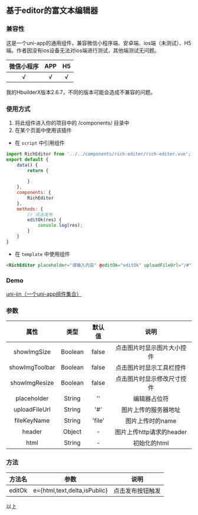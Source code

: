 ##  基于editor的富文本编辑器

### 兼容性

这是一个uni-app的通用组件，兼容微信小程序端、安卓端、ios端（未测试）、H5端。作者因没有ios设备无法对ios端进行测试，其他端测试无问题。

微信小程序 | APP | H5
:--: | :--: | :--:
√ | √ | √

我的HbuilderX版本2.6.7，不同的版本可能会造成不兼容的问题。

### 使用方式

1. 将此组件进入你的项目中的 /components/ 目录中
2. 在某个页面中使用该插件
- 在 `script` 中引用组件
```javascript
import RichEditor from '../../components/rich-editer/rich-editer.vue';
export default {
	data() {
		return {
			
		}
	},
	components: {
		RichEditor
	},
	methods: {
		// 点击发布
		editOk(res) {
			console.log(res);
		}
	}
}
```
- 在 `template` 中使用组件
```html
<RichEditor placeholder="请输入内容" @editOk="editOk" uploadFileUrl="/#"></RichEditor> 
```

### Demo

[uni-jin（一个uni-app组件集合）](https://github.com/wangjinxin613/uni-jin)

### 参数

属性 | 类型 | 默认值 | 说明
:--: | :--: | :--: | :--:
showImgSize | Boolean | false | 点击图片时显示图片大小控件
showImgToolbar | Boolean | false | 点击图片时显示工具栏控件
showImgResize | Boolean | false | 点击图片时显示修改尺寸控件
placeholder | String | '' | 编辑器占位符
uploadFileUrl | String | '#' | 图片上传的服务器地址
fileKeyName | String | 'file' | 图片上传时的name
header | Object | - | 图片上传http请求的header
html | String | - | 初始化的html 

### 方法

方法名 | 参数 | 说明
:--: | :--: | :--:
editOk | e={html,text,delta,isPublic} | 点击发布按钮触发	

以上